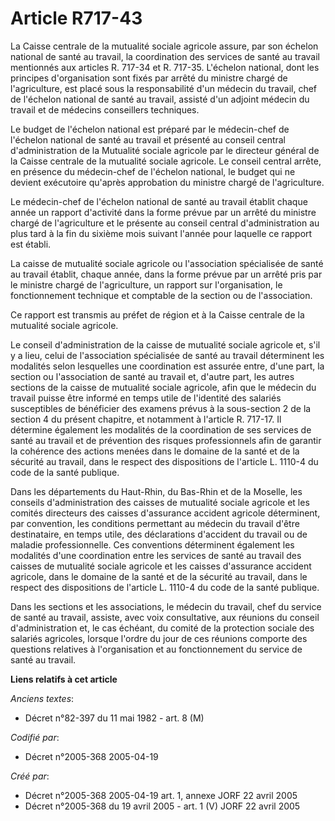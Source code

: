 # Article R717-43

La Caisse centrale de la mutualité sociale agricole assure, par son échelon national de santé au travail, la coordination des
services de santé au travail mentionnés aux articles R. 717-34 et R. 717-35. L'échelon national, dont les principes
d'organisation sont fixés par arrêté du ministre chargé de l'agriculture, est placé sous la responsabilité d'un médecin du
travail, chef de l'échelon national de santé au travail, assisté d'un adjoint médecin du travail et de médecins conseillers
techniques.

Le budget de l'échelon national est préparé par le médecin-chef de l'échelon national de santé au travail et présenté au
conseil central d'administration de la Mutualité sociale agricole par le directeur général de la Caisse centrale de la
mutualité sociale agricole. Le conseil central arrête, en présence du médecin-chef de l'échelon national, le budget qui ne
devient exécutoire qu'après approbation du ministre chargé de l'agriculture.

Le médecin-chef de l'échelon national de santé au travail établit chaque année un rapport d'activité dans la forme prévue par
un arrêté du ministre chargé de l'agriculture et le présente au conseil central d'administration au plus tard à la fin du
sixième mois suivant l'année pour laquelle ce rapport est établi.

La caisse de mutualité sociale agricole ou l'association spécialisée de santé au travail établit, chaque année, dans la forme
prévue par un arrêté pris par le ministre chargé de l'agriculture, un rapport sur l'organisation, le fonctionnement technique
et comptable de la section ou de l'association.

Ce rapport est transmis au préfet de région et à la Caisse centrale de la mutualité sociale agricole.

Le conseil d'administration de la caisse de mutualité sociale agricole et, s'il y a lieu, celui de l'association spécialisée
de santé au travail déterminent les modalités selon lesquelles une coordination est assurée entre, d'une part, la section ou
l'association de santé au travail et, d'autre part, les autres sections de la caisse de mutualité sociale agricole, afin que
le médecin du travail puisse être informé en temps utile de l'identité des salariés susceptibles de bénéficier des examens
prévus à la sous-section 2 de la section 4 du présent chapitre, et notamment à l'article R. 717-17. Il détermine également
les modalités de la coordination de ses services de santé au travail et de prévention des risques professionnels afin de
garantir la cohérence des actions menées dans le domaine de la santé et de la sécurité au travail, dans le respect des
dispositions de l'article L. 1110-4 du code de la santé publique.

Dans les départements du Haut-Rhin, du Bas-Rhin et de la Moselle, les conseils d'administration des caisses de mutualité
sociale agricole et les comités directeurs des caisses d'assurance accident agricole déterminent, par convention, les
conditions permettant au médecin du travail d'être destinataire, en temps utile, des déclarations d'accident du travail ou de
maladie professionnelle. Ces conventions déterminent également les modalités d'une coordination entre les services de santé
au travail des caisses de mutualité sociale agricole et les caisses d'assurance accident agricole, dans le domaine de la
santé et de la sécurité au travail, dans le respect des dispositions de l'article L. 1110-4 du code de la santé publique.

Dans les sections et les associations, le médecin du travail, chef du service de santé au travail, assiste, avec voix
consultative, aux réunions du conseil d'administration et, le cas échéant, du comité de la protection sociale des salariés
agricoles, lorsque l'ordre du jour de ces réunions comporte des questions relatives à l'organisation et au fonctionnement du
service de santé au travail.

**Liens relatifs à cet article**

_Anciens textes_:

  - Décret n°82-397 du 11 mai 1982 - art. 8 (M)

_Codifié par_:

  - Décret n°2005-368 2005-04-19

_Créé par_:

  - Décret n°2005-368 2005-04-19 art. 1, annexe JORF 22 avril 2005
  - Décret n°2005-368 du 19 avril 2005 - art. 1 (V) JORF 22 avril 2005
